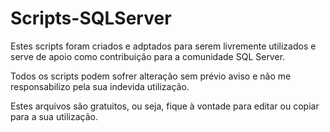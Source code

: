 # Scripts-SQLServer
Estes scripts foram criados e adptados para serem livremente utilizados e serve de apoio como contribuição para a comunidade SQL Server. 

Todos os scripts podem sofrer alteração sem prévio aviso e não me responsabilizo pela sua indevida utilização.

Estes arquivos são gratuitos, ou seja, fique à vontade para editar ou copiar para a sua utilização.
